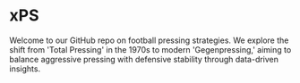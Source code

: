 # xPS
Welcome to our GitHub repo on football pressing strategies. We explore the shift from 'Total Pressing' in the 1970s to modern 'Gegenpressing,' aiming to balance aggressive pressing with defensive stability through data-driven insights.
